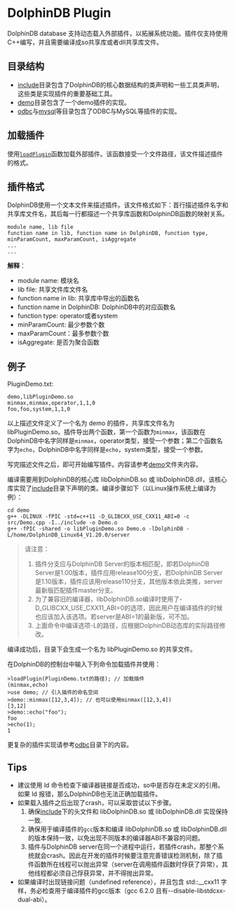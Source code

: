 # DolphinDB Plugin

DolphinDB database 支持动态载入外部插件，以拓展系统功能。插件仅支持使用C++编写，并且需要编译成so共享库或者dll共享库文件。

## 目录结构
* [include](./include)目录包含了DolphinDB的核心数据结构的类声明和一些工具类声明，这些类是实现插件的重要基础工具。  
* [demo](./demo)目录包含了一个demo插件的实现。  
* [odbc](./odbc)与[mysql](./mysql)等目录包含了ODBC与MySQL等插件的实现。

## 加载插件

使用[`loadPlugin`](https://www.dolphindb.cn/cn/help/loadPlugin.html)函数加载外部插件。该函数接受一个文件路径，该文件描述插件的格式。  

## 插件格式

DolphinDB使用一个文本文件来描述插件。该文件格式如下：首行描述插件名字和共享库文件名，其后每一行都描述一个共享库函数和DolphinDB函数的映射关系。  
```
module name, lib file
function name in lib, function name in DolphinDB, function type, minParamCount, maxParamCount, isAggregate
...
...
```
**解释**：
* module name: 模块名  
* lib file: 共享文件库文件名  
* function name in lib: 共享库中导出的函数名  
* function name in DolphinDB: DolphinDB中的对应函数名  
* function type: operator或者system  
* minParamCount: 最少参数个数  
* maxParamCount：最多参数个数  
* isAggregate: 是否为聚合函数  

## 例子
PluginDemo.txt:
```
demo,libPluginDemo.so 
minmax,minmax,operator,1,1,0
foo,foo,system,1,1,0
```
以上描述文件定义了一个名为 demo 的插件，共享库文件名为 libPluginDemo.so。插件导出两个函数，第一个函数为`minmax`，该函数在DolphinDB中名字同样是`minmax`，operator类型，接受一个参数；第二个函数名字为`echo`，DolphinDB中名字同样是`echo`，system类型，接受一个参数。  

写完描述文件之后，即可开始编写插件。内容请参考[demo](./demo)文件夹内容。

编译需要用到DolphinDB的核心库 libDolphinDB.so 或 libDolphinDB.dll，该核心库实现了[include](./include)目录下声明的类。编译步骤如下（以Linux操作系统上编译为例）：
```
cd demo
g++ -DLINUX -fPIC -std=c++11 -D_GLIBCXX_USE_CXX11_ABI=0 -c src/Demo.cpp -I../include -o Demo.o
g++ -fPIC -shared -o libPluginDemo.so Demo.o -lDolphinDB -L/home/DolphinDB_Linux64_V1.20.0/server
```
> 请注意： 
> 1. 插件分支应与DolphinDB Server的版本相匹配，即若DolphinDB Server是1.00版本，插件应用release100分支，若DolphinDB Server是1.10版本，插件应该用release110分支，其他版本依此类推，server最新版匹配插件master分支。
> 2. 为了兼容旧的编译器，libDolphinDB.so编译时使用了-D_GLIBCXX_USE_CXX11_ABI=0的选项，因此用户在编译插件的时候也应该加入该选项。若server是ABI=1的最新版，可不加。
> 3. 上面命令中编译选项-L的路径，应根据DolphinDB动态库的实际路径修改。
 
编译成功后，目录下会生成一个名为 libPluginDemo.so 的共享文件。

在DolphinDB的控制台中输入下列命令加载插件并使用：
```
>loadPlugin(PluginDemo.txt的路径); // 加载插件
(minmax,echo)
>use demo; // 引入插件的命名空间
>demo::minmax([12,3,4]); // 也可以使用minmax([12,3,4])
[3,12]
>demo::echo("foo");
foo
>echo(1);
1
```

更复杂的插件实现请参考[odbc](./odbc)目录下的内容。

## Tips
* 建议使用 ld 命令检查下编译器链接是否成功，so中是否存在未定义的引用。如果 ld 报错，那么DolphinDB也无法正确加载插件。
* 如果载入插件之后出现了crash，可以采取尝试以下步骤。  
   1. 确保[include](./include)下的头文件和 libDolphinDB.so 或 libDolphinDB.dll 实现保持一致.
   2. 确保用于编译插件的```gcc```版本和编译 libDolphinDB.so 或 libDolphinDB.dll 的版本保持一致，以免出现不同版本的编译器ABI不兼容的问题。
   3. 插件与DolphinDB server在同一个进程中运行，若插件crash，那整个系统就会crash。因此在开发的插件时候要注意完善错误检测机制，除了插件函数所在线程可以抛出异常（server在调用插件函数时俘获了异常），其他线程都必须自己俘获异常，并不得抛出异常。
* 如果编译时出现链接问题（undefined reference），并且包含 std::__cxx11 字样，务必检查用于编译插件的gcc版本（gcc 6.2.0 且有--disable-libstdcxx-dual-abi）。


